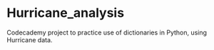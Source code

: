 # Hurricane_analysis
Codecademy project to practice use of dictionaries in Python, using Hurricane data. 
